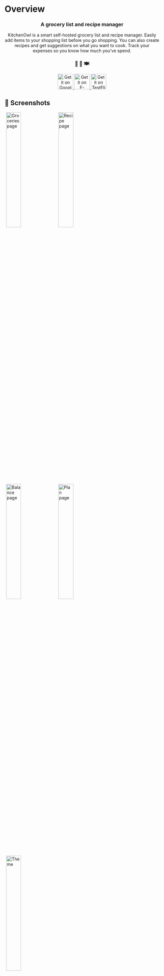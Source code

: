# Overview

<h3 align="center">
  A grocery list and recipe manager
</h3>
<p align="center">
  KitchenOwl is a smart self-hosted grocery list and recipe manager. Easily add items to your shopping list before you go shopping. You can also create recipes and get suggestions on what you want to cook. Track your expenses so you know how much you've spend.
</p>
<h3 align="center">
 🍫 🥘 🍽
</h3>
<p align="center">
  <a href='https://play.google.com/store/apps/details?id=com.tombursch.kitchenowl'>
    <img alt='Get it on Google Play'  src='img/badges/playstore.png' style="height:50px"/>
  </a>
  <a href='https://f-droid.org/packages/com.tombursch.kitchenowl/'>
      <img alt='Get it on F-Droid' src='img/badges/f-droid.png' style="height:50px"/>
    </a>
  <a href='https://testflight.apple.com/join/x7LhltFw'>
    <img alt='Get it on TestFlight' src='img/badges/testflight.png' style="height:50px"/>
  </a>
</p>

## 📱 Screenshots

<img alt="Groceries page" src="img/screenshots/groceries.png" width="31%" hspace="5" />
<img alt="Recipe page" src="img/screenshots/recipe.png" width="31%" hspace="5" />
<img alt="Balance page" src="img/screenshots/balance.png" width="31%" hspace="5"/>
<img alt="Plan page" src="img/screenshots/plan.png" width="31%" hspace="5"/>
<img alt="Theme" src="img/screenshots/theme.png" width="31%" hspace="5"/>
<!-- <img alt="Suggestions page" src="img/screenshots/suggestions.png" width="31%" hspace="5"/> -->

## ✨ Features

The following features have been implemented, but most of them can be disabled when not needed.

### Shopping list

- Add items to your shopping list and sync them with multiple users
- Add descriptions to items to track the amount you need
- Items can be categorized to have them ordered your way or let the app handle the sorting and adapt to your grocery store

### Recipes

- Manage and create recipes and add them to your shopping list
- You don't have to do that by hand, just scrape them off the web

### Meal planner

- Create a meal plan to always know what you'll be eating
- Get suggestions on what to eat next

### Expenses

- Manage balances and track expenses of users
- And take a look at the overview of your monthly expenses

### Apps

- Native Android/ios/Web/Desktop apps
- Partial offline support, so you don't lose track of what to buy even when there is no signal
- Sleek UI following Material design guidelines

!!! note "Please keep in mind that this project is still in development."

For a list of planned features, check out the [Roadmap](roadmap.md)!

## 📟 Social

Join our [Matrix Space](https://matrix.to/#/#kitchenowl:matrix.org) and get involved!

## 📜 License

KitchenOwl is Free Software: You can use, study share and improve it at your will. Specifically you can redistribute and/or modify it under the terms of the AGPL-3.0 License.
[Read the License](about/license.md){ .md-button }
